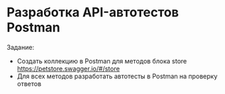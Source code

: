 # Разработка API-автотестов Postman


Задание: 
- Создать коллекцию в Postman для методов блока store https://petstore.swagger.io/#/store 
- Для всех методов разработать автотесты в Postman на проверку ответов
